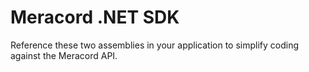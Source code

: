 Meracord .NET SDK
=========

Reference these two assemblies in your application to simplify coding against the Meracord API.
